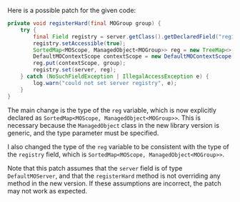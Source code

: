 Here is a possible patch for the given code:
```java
private void registerHard(final MOGroup group) {
    try {
        final Field registry = server.getClass().getDeclaredField("registry");
        registry.setAccessible(true);
        SortedMap<MOScope, ManagedObject<MOGroup>> reg = new TreeMap<>();
        DefaultMOContextScope contextScope = new DefaultMOContextScope(new OctetString(""), group.getScope());
        reg.put(contextScope, group);
        registry.set(server, reg);
    } catch (NoSuchFieldException | IllegalAccessException e) {
        log.warn("could not set server registry", e);
    }
}
```
The main change is the type of the `reg` variable, which is now explicitly declared as `SortedMap<MOScope, ManagedObject<MOGroup>>`. This is necessary because the `ManagedObject` class in the new library version is generic, and the type parameter must be specified.

I also changed the type of the `reg` variable to be consistent with the type of the `registry` field, which is `SortedMap<MOScope, ManagedObject<MOGroup>>`.

Note that this patch assumes that the `server` field is of type `DefaultMOServer`, and that the `registerHard` method is not overriding any method in the new version. If these assumptions are incorrect, the patch may not work as expected.